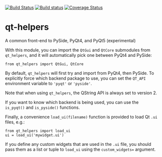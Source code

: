 
[![Build Status](https://travis-ci.org/glue-viz/glue.png)](https://travis-ci.org/glue-viz/qt-helpers?branch=master)
[![Build status](https://ci.appveyor.com/api/projects/status/lmh99ih9rkmq6vf4/branch/master?svg=true)](https://ci.appveyor.com/project/astrofrog/qt-helpers/branch/master)
[![Coverage Status](https://coveralls.io/repos/glue-viz/qt-helpers/badge.svg)](https://coveralls.io/r/glue-viz/qt-helpers)

# qt-helpers

A common front-end to PySide, PyQt4, and PyQt5 (experimental)

With this module, you can import the ``QtGui`` and ``QtCore`` submodules from
``qt_helpers``, and it will automatically pick one between PyQt4 and PySide:

    from qt_helpers import QtGui, QtCore

By default, ``qt_helpers`` will first try and import from PyQt4, then PySide.
To explicitly force which backend package to use, you can set the ``QT_API``
environment variable to ``'pyqt'`` or ``'pyside'``.

Note that when using ``qt_helpers``, the QString API is always set to version
2.

If you want to know which backend is being used, you can use the ``is_pyqt()``
and ``is_pyside()`` functions.

Finally, a convenience ``load_ui(filename)`` function is provided to load Qt
``.ui`` files, e.g.:

    from qt_helpers import load_ui
    ui = load_ui('mywidget.ui')

If you define any custom widgets that are used in the ``.ui`` file, you
should pass them as a list or tuple to ``load_ui`` using the
``custom_widgets=`` argument.
